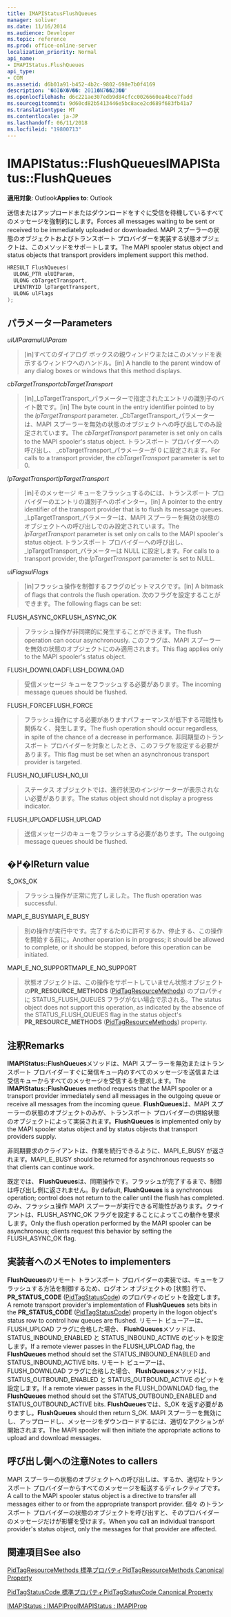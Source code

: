 ```yaml
---
title: IMAPIStatusFlushQueues
manager: soliver
ms.date: 11/16/2014
ms.audience: Developer
ms.topic: reference
ms.prod: office-online-server
localization_priority: Normal
api_name:
- IMAPIStatus.FlushQueues
api_type:
- COM
ms.assetid: d6b01a91-b452-4b2c-9802-698e7b0f4169
description: '�ŏI�X�V��: 2011�N7��23��'
ms.openlocfilehash: d6c221ae307edb9d84cfcc0026660ea4bce7fadd
ms.sourcegitcommit: 9d60cd82b5413446e5bc8ace2cd689f683fb41a7
ms.translationtype: MT
ms.contentlocale: ja-JP
ms.lasthandoff: 06/11/2018
ms.locfileid: "19800713"
---
```

# <a name="imapistatusflushqueues"></a><span data-ttu-id="ed095-103">IMAPIStatus::FlushQueues</span><span class="sxs-lookup"><span data-stu-id="ed095-103">IMAPIStatus::FlushQueues</span></span>

  
  
<span data-ttu-id="ed095-104">**適用対象**: Outlook</span><span class="sxs-lookup"><span data-stu-id="ed095-104">**Applies to**: Outlook</span></span> 
  
<span data-ttu-id="ed095-105">送信またはアップロードまたはダウンロードをすぐに受信を待機しているすべてのメッセージを強制的にします。</span><span class="sxs-lookup"><span data-stu-id="ed095-105">Forces all messages waiting to be sent or received to be immediately uploaded or downloaded.</span></span> <span data-ttu-id="ed095-106">MAPI スプーラーの状態のオブジェクトおよびトランスポート プロバイダーを実装する状態オブジェクトは、このメソッドをサポートします。</span><span class="sxs-lookup"><span data-stu-id="ed095-106">The MAPI spooler status object and status objects that transport providers implement support this method.</span></span>
  
```cpp
HRESULT FlushQueues(
  ULONG_PTR ulUIParam,
  ULONG cbTargetTransport,
  LPENTRYID lpTargetTransport,
  ULONG ulFlags
);
```

## <a name="parameters"></a><span data-ttu-id="ed095-107">パラメーター</span><span class="sxs-lookup"><span data-stu-id="ed095-107">Parameters</span></span>

 <span data-ttu-id="ed095-108">_ulUIParam_</span><span class="sxs-lookup"><span data-stu-id="ed095-108">_ulUIParam_</span></span>
  
> <span data-ttu-id="ed095-109">[in]すべてのダイアログ ボックスの親ウィンドウまたはこのメソッドを表示するウィンドウへのハンドル。</span><span class="sxs-lookup"><span data-stu-id="ed095-109">[in] A handle to the parent window of any dialog boxes or windows that this method displays.</span></span>
    
 <span data-ttu-id="ed095-110">_cbTargetTransport_</span><span class="sxs-lookup"><span data-stu-id="ed095-110">_cbTargetTransport_</span></span>
  
> <span data-ttu-id="ed095-111">[in]_LpTargetTransport_パラメーターで指定されたエントリの識別子のバイト数です。</span><span class="sxs-lookup"><span data-stu-id="ed095-111">[in] The byte count in the entry identifier pointed to by the  _lpTargetTransport_ parameter.</span></span> <span data-ttu-id="ed095-112">_CbTargetTransport_パラメーターは、MAPI スプーラーを無効の状態のオブジェクトへの呼び出しでのみ設定されています。</span><span class="sxs-lookup"><span data-stu-id="ed095-112">The  _cbTargetTransport_ parameter is set only on calls to the MAPI spooler's status object.</span></span> <span data-ttu-id="ed095-113">トランスポート プロバイダーへの呼び出し、 _cbTargetTransport_パラメーターが 0 に設定されます。</span><span class="sxs-lookup"><span data-stu-id="ed095-113">For calls to a transport provider, the  _cbTargetTransport_ parameter is set to 0.</span></span> 
    
 <span data-ttu-id="ed095-114">_lpTargetTransport_</span><span class="sxs-lookup"><span data-stu-id="ed095-114">_lpTargetTransport_</span></span>
  
> <span data-ttu-id="ed095-115">[in]そのメッセージ キューをフラッシュするのには、トランスポート プロバイダーのエントリの識別子へのポインター。</span><span class="sxs-lookup"><span data-stu-id="ed095-115">[in] A pointer to the entry identifier of the transport provider that is to flush its message queues.</span></span> <span data-ttu-id="ed095-116">_LpTargetTransport_パラメーターは、MAPI スプーラーを無効の状態のオブジェクトへの呼び出しでのみ設定されています。</span><span class="sxs-lookup"><span data-stu-id="ed095-116">The  _lpTargetTransport_ parameter is set only on calls to the MAPI spooler's status object.</span></span> <span data-ttu-id="ed095-117">トランスポート プロバイダーへの呼び出し、 _lpTargetTransport_パラメーターは NULL に設定します。</span><span class="sxs-lookup"><span data-stu-id="ed095-117">For calls to a transport provider, the  _lpTargetTransport_ parameter is set to NULL.</span></span> 
    
 <span data-ttu-id="ed095-118">_ulFlags_</span><span class="sxs-lookup"><span data-stu-id="ed095-118">_ulFlags_</span></span>
  
> <span data-ttu-id="ed095-119">[in]フラッシュ操作を制御するフラグのビットマスクです。</span><span class="sxs-lookup"><span data-stu-id="ed095-119">[in] A bitmask of flags that controls the flush operation.</span></span> <span data-ttu-id="ed095-120">次のフラグを設定することができます。</span><span class="sxs-lookup"><span data-stu-id="ed095-120">The following flags can be set:</span></span>
    
<span data-ttu-id="ed095-121">FLUSH_ASYNC_OK</span><span class="sxs-lookup"><span data-stu-id="ed095-121">FLUSH_ASYNC_OK</span></span> 
  
> <span data-ttu-id="ed095-122">フラッシュ操作が非同期的に発生することができます。</span><span class="sxs-lookup"><span data-stu-id="ed095-122">The flush operation can occur asynchronously.</span></span> <span data-ttu-id="ed095-123">このフラグは、MAPI スプーラーを無効の状態のオブジェクトにのみ適用されます。</span><span class="sxs-lookup"><span data-stu-id="ed095-123">This flag applies only to the MAPI spooler's status object.</span></span> 
    
<span data-ttu-id="ed095-124">FLUSH_DOWNLOAD</span><span class="sxs-lookup"><span data-stu-id="ed095-124">FLUSH_DOWNLOAD</span></span> 
  
> <span data-ttu-id="ed095-125">受信メッセージ キューをフラッシュする必要があります。</span><span class="sxs-lookup"><span data-stu-id="ed095-125">The incoming message queues should be flushed.</span></span>
    
<span data-ttu-id="ed095-126">FLUSH_FORCE</span><span class="sxs-lookup"><span data-stu-id="ed095-126">FLUSH_FORCE</span></span> 
  
> <span data-ttu-id="ed095-127">フラッシュ操作にする必要がありますパフォーマンスが低下する可能性も関係なく、発生します。</span><span class="sxs-lookup"><span data-stu-id="ed095-127">The flush operation should occur regardless, in spite of the chance of a decrease in performance.</span></span> <span data-ttu-id="ed095-128">非同期型のトランスポート プロバイダーを対象としたとき、このフラグを設定する必要があります。</span><span class="sxs-lookup"><span data-stu-id="ed095-128">This flag must be set when an asynchronous transport provider is targeted.</span></span>
    
<span data-ttu-id="ed095-129">FLUSH_NO_UI</span><span class="sxs-lookup"><span data-stu-id="ed095-129">FLUSH_NO_UI</span></span> 
  
> <span data-ttu-id="ed095-130">ステータス オブジェクトでは、進行状況のインジケーターが表示されない必要があります。</span><span class="sxs-lookup"><span data-stu-id="ed095-130">The status object should not display a progress indicator.</span></span>
    
<span data-ttu-id="ed095-131">FLUSH_UPLOAD</span><span class="sxs-lookup"><span data-stu-id="ed095-131">FLUSH_UPLOAD</span></span> 
  
> <span data-ttu-id="ed095-132">送信メッセージのキューをフラッシュする必要があります。</span><span class="sxs-lookup"><span data-stu-id="ed095-132">The outgoing message queues should be flushed.</span></span>
    
## <a name="return-value"></a><span data-ttu-id="ed095-133">�߂�l</span><span class="sxs-lookup"><span data-stu-id="ed095-133">Return value</span></span>

<span data-ttu-id="ed095-134">S_OK</span><span class="sxs-lookup"><span data-stu-id="ed095-134">S_OK</span></span> 
  
> <span data-ttu-id="ed095-135">フラッシュ操作が正常に完了しました。</span><span class="sxs-lookup"><span data-stu-id="ed095-135">The flush operation was successful.</span></span>
    
<span data-ttu-id="ed095-136">MAPI_E_BUSY</span><span class="sxs-lookup"><span data-stu-id="ed095-136">MAPI_E_BUSY</span></span> 
  
> <span data-ttu-id="ed095-137">別の操作が実行中です。完了するために許可するか、停止する、この操作を開始する前に。</span><span class="sxs-lookup"><span data-stu-id="ed095-137">Another operation is in progress; it should be allowed to complete, or it should be stopped, before this operation can be initiated.</span></span>
    
<span data-ttu-id="ed095-138">MAPI_E_NO_SUPPORT</span><span class="sxs-lookup"><span data-stu-id="ed095-138">MAPI_E_NO_SUPPORT</span></span> 
  
> <span data-ttu-id="ed095-139">状態オブジェクトは、この操作をサポートしていません状態オブジェクトの**PR_RESOURCE_METHODS** ([PidTagResourceMethods](pidtagresourcemethods-canonical-property.md)) のプロパティに STATUS_FLUSH_QUEUES フラグがない場合で示される。</span><span class="sxs-lookup"><span data-stu-id="ed095-139">The status object does not support this operation, as indicated by the absence of the STATUS_FLUSH_QUEUES flag in the status object's **PR_RESOURCE_METHODS** ([PidTagResourceMethods](pidtagresourcemethods-canonical-property.md)) property.</span></span>
    
## <a name="remarks"></a><span data-ttu-id="ed095-140">注釈</span><span class="sxs-lookup"><span data-stu-id="ed095-140">Remarks</span></span>

<span data-ttu-id="ed095-141">**IMAPIStatus::FlushQueues**メソッドは、MAPI スプーラーを無効またはトランスポート プロバイダーすぐに発信キュー内のすべてのメッセージを送信または受信キューからすべてのメッセージを受信するを要求します。</span><span class="sxs-lookup"><span data-stu-id="ed095-141">The **IMAPIStatus::FlushQueues** method requests that the MAPI spooler or a transport provider immediately send all messages in the outgoing queue or receive all messages from the incoming queue.</span></span> <span data-ttu-id="ed095-142">**FlushQueues**は、MAPI スプーラーの状態のオブジェクトのみが、トランスポート プロバイダーの供給状態のオブジェクトによって実装されます。</span><span class="sxs-lookup"><span data-stu-id="ed095-142">**FlushQueues** is implemented only by the MAPI spooler status object and by status objects that transport providers supply.</span></span> 
  
<span data-ttu-id="ed095-143">非同期要求のクライアントは、作業を続行できるように、MAPI_E_BUSY が返されます。</span><span class="sxs-lookup"><span data-stu-id="ed095-143">MAPI_E_BUSY should be returned for asynchronous requests so that clients can continue work.</span></span> 
  
<span data-ttu-id="ed095-144">既定では、 **FlushQueues**は、同期操作です。フラッシュが完了するまで、制御は呼び出し側に返されません。</span><span class="sxs-lookup"><span data-stu-id="ed095-144">By default, **FlushQueues** is a synchronous operation; control does not return to the caller until the flush has completed.</span></span> <span data-ttu-id="ed095-145">のみ、フラッシュ操作 MAPI スプーラーが実行できる可能性があります。クライアントは、FLUSH_ASYNC_OK フラグを設定することによってこの動作を要求します。</span><span class="sxs-lookup"><span data-stu-id="ed095-145">Only the flush operation performed by the MAPI spooler can be asynchronous; clients request this behavior by setting the FLUSH_ASYNC_OK flag.</span></span> 
  
## <a name="notes-to-implementers"></a><span data-ttu-id="ed095-146">実装者へのメモ</span><span class="sxs-lookup"><span data-stu-id="ed095-146">Notes to implementers</span></span>

<span data-ttu-id="ed095-147">**FlushQueues**のリモート トランスポート プロバイダーの実装では、キューをフラッシュする方法を制御するため、ログオン オブジェクトの [状態] 行で、 **PR_STATUS_CODE** ([PidTagStatusCode](pidtagstatuscode-canonical-property.md)) のプロパティのビットを設定します。</span><span class="sxs-lookup"><span data-stu-id="ed095-147">A remote transport provider's implementation of **FlushQueues** sets bits in the **PR_STATUS_CODE** ([PidTagStatusCode](pidtagstatuscode-canonical-property.md)) property in the logon object's status row to control how queues are flushed.</span></span> <span data-ttu-id="ed095-148">リモート ビューアーは、FLUSH_UPLOAD フラグに合格した場合、 **FlushQueues**メソッドは、STATUS_INBOUND_ENABLED と STATUS_INBOUND_ACTIVE のビットを設定します。</span><span class="sxs-lookup"><span data-stu-id="ed095-148">If a remote viewer passes in the FLUSH_UPLOAD flag, the **FlushQueues** method should set the STATUS_INBOUND_ENABLED and STATUS_INBOUND_ACTIVE bits.</span></span> <span data-ttu-id="ed095-149">リモート ビューアーは、FLUSH_DOWNLOAD フラグに合格した場合、 **FlushQueues**メソッドは、STATUS_OUTBOUND_ENABLED と STATUS_OUTBOUND_ACTIVE のビットを設定します。</span><span class="sxs-lookup"><span data-stu-id="ed095-149">If a remote viewer passes in the FLUSH_DOWNLOAD flag, the **FlushQueues** method should set the STATUS_OUTBOUND_ENABLED and STATUS_OUTBOUND_ACTIVE bits.</span></span> <span data-ttu-id="ed095-150">**FlushQueues**では、S_OK を返す必要がありますし。</span><span class="sxs-lookup"><span data-stu-id="ed095-150">**FlushQueues** should then return S_OK.</span></span> <span data-ttu-id="ed095-151">MAPI スプーラーを無効にし、アップロードし、メッセージをダウンロードするには、適切なアクションが開始されます。</span><span class="sxs-lookup"><span data-stu-id="ed095-151">The MAPI spooler will then initiate the appropriate actions to upload and download messages.</span></span> 
  
## <a name="notes-to-callers"></a><span data-ttu-id="ed095-152">呼び出し側への注意</span><span class="sxs-lookup"><span data-stu-id="ed095-152">Notes to callers</span></span>

<span data-ttu-id="ed095-153">MAPI スプーラーの状態のオブジェクトへの呼び出しは、するか、適切なトランスポート プロバイダーからすべてのメッセージを転送するディレクティブです。</span><span class="sxs-lookup"><span data-stu-id="ed095-153">A call to the MAPI spooler status object is a directive to transfer all messages either to or from the appropriate transport provider.</span></span> <span data-ttu-id="ed095-154">個々 のトランスポート プロバイダーの状態のオブジェクトを呼び出すと、そのプロバイダーのメッセージだけが影響を受けます。</span><span class="sxs-lookup"><span data-stu-id="ed095-154">When you call an individual transport provider's status object, only the messages for that provider are affected.</span></span>
  
## <a name="see-also"></a><span data-ttu-id="ed095-155">関連項目</span><span class="sxs-lookup"><span data-stu-id="ed095-155">See also</span></span>



[<span data-ttu-id="ed095-156">PidTagResourceMethods 標準プロパティ</span><span class="sxs-lookup"><span data-stu-id="ed095-156">PidTagResourceMethods Canonical Property</span></span>](pidtagresourcemethods-canonical-property.md)
  
[<span data-ttu-id="ed095-157">PidTagStatusCode 標準プロパティ</span><span class="sxs-lookup"><span data-stu-id="ed095-157">PidTagStatusCode Canonical Property</span></span>](pidtagstatuscode-canonical-property.md)
  
[<span data-ttu-id="ed095-158">IMAPIStatus : IMAPIProp</span><span class="sxs-lookup"><span data-stu-id="ed095-158">IMAPIStatus : IMAPIProp</span></span>](imapistatusimapiprop.md)

